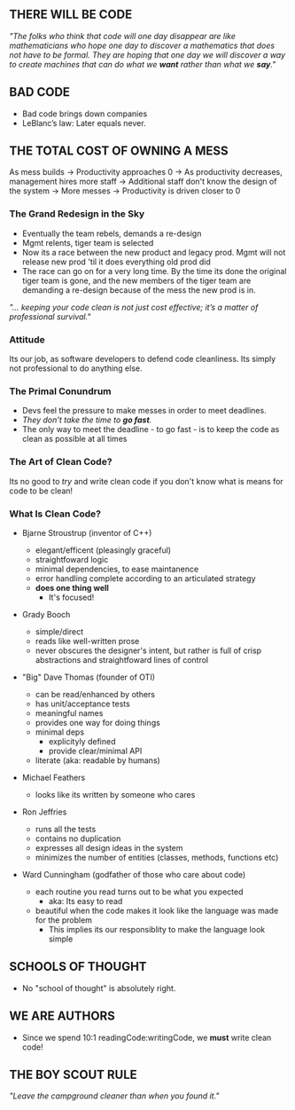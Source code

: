 ## THERE WILL BE CODE
*"The folks who think that code will one day disappear are like mathematicians who hope one day to discover a mathematics that does not have to be formal. They are hoping that one day we will discover a way to create machines that can do what we **want** rather than what we **say**."*
## BAD CODE

- Bad code brings down companies
- LeBlanc’s law: Later equals never.

## THE TOTAL COST OF OWNING A MESS

As mess builds -> Productivity approaches 0 -> As productivity decreases, management hires more staff -> Additional staff don't know the design of the system -> More messes -> Productivity is driven closer to 0

### The Grand Redesign in the Sky

- Eventually the team rebels, demands a re-design 
- Mgmt relents, tiger team is selected 
- Now its a race between the new product and legacy prod. Mgmt will not release new prod 'til it does everything old prod did  
- The race can go on for a very long time. By the time its done the original tiger team is gone, and the new members of the tiger team are demanding a re-design because of the mess the new prod is in.

*"... keeping your code clean is not just cost effective; it’s a matter of professional survival."*

### Attitude

Its our job, as software developers to defend code cleanliness. Its simply not professional to do anything else.

### The Primal Conundrum

- Devs feel the pressure to make messes in order to meet deadlines. 
- *They don't take the time to **go fast**.*
- The only way to meet the deadline - to go fast - is to keep the code as clean as possible at all times

### The Art of Clean Code?

Its no good to *try* and write clean code if you don't know what is means for code to be clean!

### What Is Clean Code?

- Bjarne Stroustrup (inventor of C++)
  - elegant/efficent (pleasingly graceful)
  - straightfoward logic
  - minimal dependencies, to ease maintanence
  - error handling complete according to an articulated strategy
  - **does one thing well**
    - It's focused!

- Grady Booch 
  - simple/direct
  - reads like well-written prose
  - never obscures the designer's intent, but rather is full of crisp abstractions and straightfoward lines of control

- "Big" Dave Thomas (founder of OTI)
  - can be read/enhanced by others
  - has unit/acceptance tests
  - meaningful names
  - provides one way for doing things
  - minimal deps
    - explicityly defined
    - provide clear/minimal API
  - literate (aka: readable by humans)

- Michael Feathers 
  - looks like its written by someone who cares

- Ron Jeffries
  - runs all the tests
  - contains no duplication
  - expresses all design ideas in the system
  - minimizes the number of entities (classes, methods, functions etc)
  
- Ward Cunningham (godfather of those who care about code)
  - each routine you read turns out to be what you expected
    - aka: Its easy to read
  - beautiful when the code makes it look like the language was made for the problem
    - This implies its our responsiblity to make the language look simple


## SCHOOLS OF THOUGHT
- No "school of thought" is absolutely right.
  
## WE ARE AUTHORS
- Since we spend 10:1 readingCode:writingCode, we **must** write clean code!


## THE BOY SCOUT RULE
*"Leave the campground cleaner than when you found it."*

